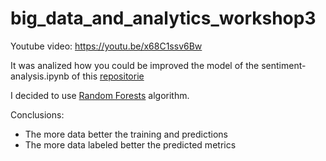 # big_data_and_analytics_workshop3

Youtube video: https://youtu.be/x68C1ssv6Bw

It was analized how you could be improved the model of the sentiment-analysis.ipynb of this [repositorie](https://github.com/bigdata-unbosque/social-networks-analysis)

I decided to use [Random Forests](https://scikit-learn.org/stable/modules/generated/sklearn.ensemble.RandomForestClassifier.html#sklearn.ensemble.RandomForestClassifier) algorithm.

Conclusions:

- The more data better the training and predictions
- The more data labeled better the predicted metrics